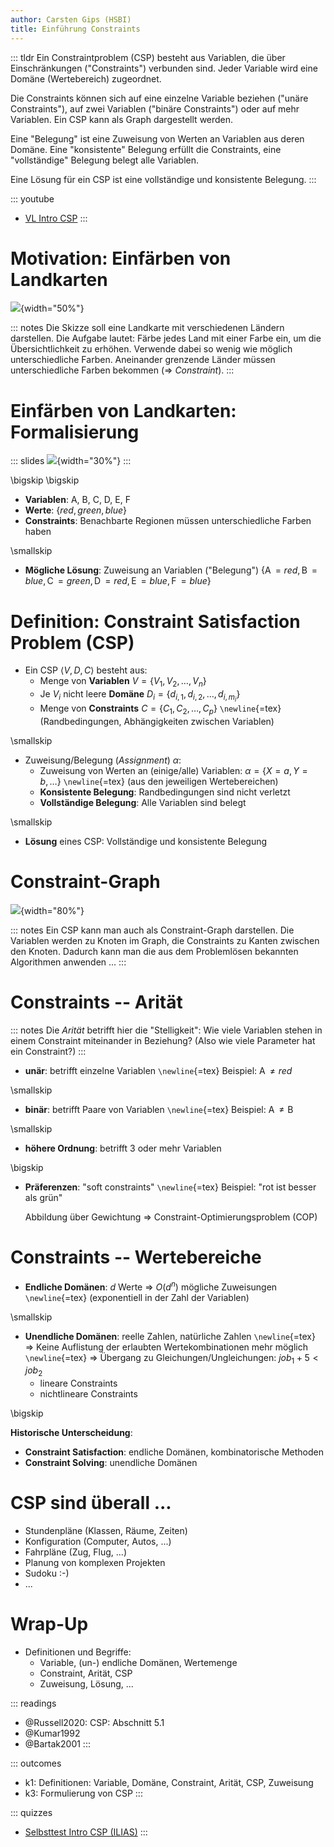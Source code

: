 ```yaml
---
author: Carsten Gips (HSBI)
title: Einführung Constraints
---
```


::: tldr
Ein Constraintproblem (CSP) besteht aus Variablen, die über Einschränkungen ("Constraints") verbunden sind. Jeder
Variable wird eine Domäne (Wertebereich) zugeordnet.

Die Constraints können sich auf eine einzelne Variable beziehen ("unäre Constraints"), auf zwei Variablen ("binäre
Constraints") oder auf mehr Variablen. Ein CSP kann als Graph dargestellt werden.

Eine "Belegung" ist eine Zuweisung von Werten an Variablen aus deren Domäne. Eine "konsistente" Belegung erfüllt die
Constraints, eine "vollständige" Belegung belegt alle Variablen.

Eine Lösung für ein CSP ist eine vollständige und konsistente Belegung.
:::

::: youtube
-   [VL Intro CSP](https://youtu.be/eFyo4Xh59ns)
:::

# Motivation: Einfärben von Landkarten

![](images/map.png){width="50%"}

::: notes
Die Skizze soll eine Landkarte mit verschiedenen Ländern darstellen. Die Aufgabe lautet: Färbe jedes Land mit einer
Farbe ein, um die Übersichtlichkeit zu erhöhen. Verwende dabei so wenig wie möglich unterschiedliche Farben. Aneinander
grenzende Länder müssen unterschiedliche Farben bekommen (=\> *Constraint*).
:::

# Einfärben von Landkarten: Formalisierung

::: slides
![](images/map_numbered.png){width="30%"}
:::

\bigskip
\bigskip

-   **Variablen**: A, B, C, D, E, F
-   **Werte**: $\lbrace red, green, blue \rbrace$
-   **Constraints**: Benachbarte Regionen müssen unterschiedliche Farben haben

\smallskip

-   **Mögliche Lösung**: Zuweisung an Variablen ("Belegung")
    $\lbrace \operatorname{A} = red, \operatorname{B} = blue, \operatorname{C} = green,
    \operatorname{D} = red, \operatorname{E} = blue, \operatorname{F} = blue \rbrace$

# Definition: Constraint Satisfaction Problem (CSP)

-   Ein CSP $\langle V, D, C \rangle$ besteht aus:
    -   Menge von **Variablen** $V = \lbrace V_1, V_2, \ldots, V_n \rbrace$
    -   Je $V_i$ nicht leere **Domäne** $D_i = \lbrace d_{i,1}, d_{i,2}, \ldots, d_{i,m_i} \rbrace$
    -   Menge von **Constraints** $C = \lbrace C_1, C_2, \ldots, C_p \rbrace$ `\newline`{=tex} (Randbedingungen,
        Abhängigkeiten zwischen Variablen)

\smallskip

-   Zuweisung/Belegung (*Assignment*) $\alpha$:
    -   Zuweisung von Werten an (einige/alle) Variablen: $\alpha = \lbrace X=a, Y=b, \ldots \rbrace$ `\newline`{=tex}
        (aus den jeweiligen Wertebereichen)
    -   **Konsistente Belegung**: Randbedingungen sind nicht verletzt
    -   **Vollständige Belegung**: Alle Variablen sind belegt

\smallskip

-   **Lösung** eines CSP: Vollständige und konsistente Belegung

# Constraint-Graph

![](images/map_graph.png){width="80%"}

::: notes
Ein CSP kann man auch als Constraint-Graph darstellen. Die Variablen werden zu Knoten im Graph, die Constraints zu
Kanten zwischen den Knoten. Dadurch kann man die aus dem Problemlösen bekannten Algorithmen anwenden ...
:::

# Constraints -- Arität

::: notes
Die *Arität* betrifft hier die "Stelligkeit": Wie viele Variablen stehen in einem Constraint miteinander in Beziehung?
(Also wie viele Parameter hat ein Constraint?)
:::

-   **unär**: betrifft einzelne Variablen `\newline`{=tex} Beispiel: $\operatorname{A} \neq red$

\smallskip

-   **binär**: betrifft Paare von Variablen `\newline`{=tex} Beispiel: $\operatorname{A} \neq \operatorname{B}$

\smallskip

-   **höhere Ordnung**: betrifft 3 oder mehr Variablen

\bigskip

-   **Präferenzen**: "soft constraints" `\newline`{=tex} Beispiel: "rot ist besser als grün"

    Abbildung über Gewichtung =\> Constraint-Optimierungsproblem (COP)

# Constraints -- Wertebereiche

-   **Endliche Domänen**: $d$ Werte =\> $O(d^n)$ mögliche Zuweisungen `\newline`{=tex} (exponentiell in der Zahl der
    Variablen)

\smallskip

-   **Unendliche Domänen**: reelle Zahlen, natürliche Zahlen `\newline`{=tex} =\> Keine Auflistung der erlaubten
    Wertekombinationen mehr möglich `\newline`{=tex} =\> Übergang zu Gleichungen/Ungleichungen: $job_1+5<job_2$
    -   lineare Constraints
    -   nichtlineare Constraints

\bigskip

**Historische Unterscheidung**:

-   **Constraint Satisfaction**: endliche Domänen, kombinatorische Methoden
-   **Constraint Solving**: unendliche Domänen

# CSP sind überall ...

-   Stundenpläne (Klassen, Räume, Zeiten)
-   Konfiguration (Computer, Autos, ...)
-   Fahrpläne (Zug, Flug, ...)
-   Planung von komplexen Projekten
-   Sudoku :-)
-   ...

# Wrap-Up

-   Definitionen und Begriffe:
    -   Variable, (un-) endliche Domänen, Wertemenge
    -   Constraint, Arität, CSP
    -   Zuweisung, Lösung, ...

::: readings
-   @Russell2020: CSP: Abschnitt 5.1
-   @Kumar1992
-   @Bartak2001
:::

::: outcomes
-   k1: Definitionen: Variable, Domäne, Constraint, Arität, CSP, Zuweisung
-   k3: Formulierung von CSP
:::

::: quizzes
-   [Selbsttest Intro CSP (ILIAS)](https://www.hsbi.de/elearning/goto.php?target=tst_1106572&client_id=FH-Bielefeld)
:::
